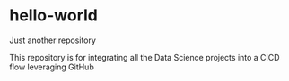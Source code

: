 # hello-world
Just another repository

This repository is for integrating all the Data Science projects into a CICD flow leveraging GitHub
